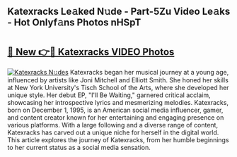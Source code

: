 ## Katexracks Le𝚊ked N𝚞de - Part-5Zu Video Le𝚊ks - Hot Onlyf𝚊ns Photos nHSpT

# <h2><a href="http://ab13696.deff.icu/?id=Katexracks">🔗 New 👉🔴 Katexracks VIDEO Photos</a></h2>

[![Katexracks N𝚞des](https://i.imgur.com/rIISA9y.gif)](http://ab13696.deff.icu/?id=Katexracks)
Katexracks began her musical journey at a young age, influenced by artists like Joni Mitchell and Elliott Smith. She honed her skills at New York University's Tisch School of the Arts, where she developed her unique style. Her debut EP, "I'll Be Waiting," garnered critical acclaim, showcasing her introspective lyrics and mesmerizing melodies. Katexracks, born on December 1, 1995, is an American social media influencer, gamer, and content creator known for her entertaining and engaging presence on various platforms. With a large following and a diverse range of content, Katexracks has carved out a unique niche for herself in the digital world. This article explores the journey of Katexracks, from her humble beginnings to her current status as a social media sensation.
